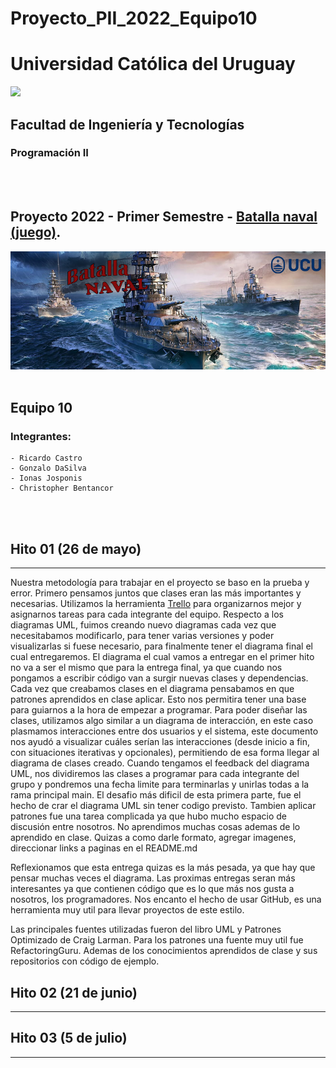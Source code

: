 # Proyecto_PII_2022_Equipo10

# Universidad Católica del Uruguay
<img src="https://ucu.edu.uy/sites/all/themes/univer/logo.png">

## Facultad de Ingeniería y Tecnologías
### Programación II
<br/>
<br/>

## Proyecto 2022 - Primer Semestre - [Batalla naval (juego)](https://es.wikipedia.org/wiki/Batalla_naval_(juego)).

<img src= "Docs\batallaV2.png">
<br/>
<br/>

## Equipo 10
### Integrantes:

    - Ricardo Castro
    - Gonzalo DaSilva
    - Ionas Josponis
    - Christopher Bentancor
<br/>
<br/>

## Hito 01 (26 de mayo)
---
Nuestra metodología para trabajar en el proyecto se baso en la prueba y error. Primero pensamos juntos que clases eran las más importantes y necesarias. Utilizamos la herramienta [Trello](https://trello.com/b/9FXnZtpb/proyectopii2022equipo10) para organizarnos mejor y asignarnos tareas para cada integrante del equipo. Respecto a los diagramas UML, fuimos creando nuevo diagramas cada vez que necesitabamos modificarlo, para tener varias versiones y poder visualizarlas si fuese necesario, para finalmente tener el diagrama final el cual entregaremos. El diagrama el cual vamos a entregar en el primer hito no va a ser el mismo que para la entrega final, ya que cuando nos pongamos a escribir código van a surgir nuevas clases y dependencias. Cada vez que creabamos clases en el diagrama pensabamos en que patrones aprendidos en clase aplicar. Esto nos permitira tener una base para guiarnos a la hora de empezar a programar. 
Para poder diseñar las clases, utilizamos algo similar a un diagrama de interacción, en este caso plasmamos interacciones entre dos usuarios y el sistema, este documento nos ayudó a visualizar cuáles serían las interacciones (desde inicio a fin, con situaciones iterativas y opcionales), permitiendo de esa forma llegar al diagrama de clases creado. Cuando tengamos el feedback del diagrama UML, nos dividiremos las clases a programar para cada integrante del grupo y pondremos una fecha limite para terminarlas y unirlas todas a la rama principal main. 
El desafio más dificil de esta primera parte, fue el hecho de crar el diagrama UML sin tener codigo previsto. Tambien aplicar patrones fue una tarea complicada ya que hubo mucho espacio de discusión entre nosotros.
No aprendimos muchas cosas ademas de lo aprendido en clase. Quizas a como darle formato, agregar imagenes, direccionar links a paginas en el README.md

 
Reflexionamos que esta entrega quizas es la más pesada, ya que hay que pensar muchas veces el diagrama. Las proximas entregas seran más interesantes ya que contienen código que es lo que más nos gusta a nosotros, los programadores.
Nos encanto el hecho de usar GitHub, es una herramienta muy util para llevar proyectos de este estilo.

Las principales fuentes utilizadas fueron del libro UML y Patrones Optimizado de Craig Larman. Para los patrones una fuente muy util fue RefactoringGuru. Ademas de los conocimientos aprendidos de clase y sus repositorios con código de ejemplo.

## Hito 02 (21 de junio)
---
## Hito 03 (5 de julio)
---